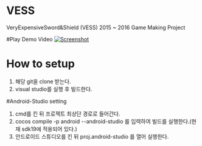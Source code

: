 ﻿# VESS
VeryExpensiveSword&amp;Shield (VESS)
2015 ~ 2016 Game Making Project

#Play Demo Video
[![Screenshot](http://img.youtube.com/vi/fC2No9jUI5E/0.jpg)](https://www.youtube.com/watch?v=fC2No9jUI5E)

# How to setup
1. 해당 git을 clone 받는다.
2. visual studio를 실행 후 빌드한다.

#Android-Studio setting
1. cmd를 킨 뒤 프로젝트 최상단 경로로 들어간다.
2. cocos compile -p android --android-studio 를 입력하여 빌드를 실행한다.(현재 sdk19에 적용되어 있다.)
3. 안드로이드 스튜디오를 킨 뒤 proj.android-studio 를 열어 실행한다.

